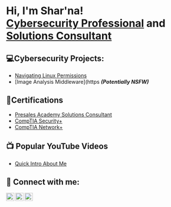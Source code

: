 <h1>Hi, I'm Shar'na! <br/><a href="https://github.com/sclem34">Cybersecurity Professional</a> and <a href="https://www.linkedin.com/in/shar-na-cl/">Solutions Consultant</a></h1>

<h2>💻Cybersecurity Projects:</h2>

- [Navigating Linux Permissions](https://github.com/sclem34/linproj/blob/main/README.md)
- [Image Analysis Middleware](https <b><i>(Potentially NSFW)</b></i>

<h2>📂Certifications</h2>

- [Presales Academy Solutions Consultant](https://cf-us1.mindtickle.com/1412872914049937324/public-content/1728066344738appoutputcertificate6m2JKOUiCt.pngyfAd.png)
- [CompTIA Security+](https://drive.google.com/file/d/16rFXCpeIWOh_HI3Zoq1LAjn-XLIZO8nh/view?usp=drive_link)
- [CompTIA Network+](https://drive.google.com/file/d/1JyEHsUiuRiKX6NQWuiSccFyFkd9djYnx/view?usp=sharing) 

<h2>📺 Popular YouTube Videos</h2>

- [Quick Intro About Me](https://www.youtube.com/watch?v=EyqjbuL_o4Y&ab_channel=LifeofSerendipity)


<h2> 🤳 Connect with me:</h2>

[<img align="left" alt="SharClement | YouTube" width="22px" src="https://cdn.jsdelivr.net/npm/simple-icons@v3/icons/youtube.svg" />][youtube]
[<img align="left" alt="SharClement | LinkedIn" width="22px" src="https://cdn.jsdelivr.net/npm/simple-icons@v3/icons/linkedin.svg" />][linkedin]
[<img align="left" alt="SharClement | Instagram" width="22px" src="https://cdn.jsdelivr.net/npm/simple-icons@v3/icons/instagram.svg" />][instagram]


[youtube]: https://www.youtube.com/c/joshmadakor
[instagram]: https://www.instagram.com/joshmadakor/
[linkedin]: https://linkedin.com/in/shar-na-cl

<!--

Here are some ideas to get you started:

- 🔭 I’m currently working on ...
- 🌱 I’m currently learning ...
- 👯 I’m looking to collaborate on ...
- 🤔 I’m looking for help with ...
- 💬 Ask me about ...
- 📫 How to reach me: ...
- 😄 Pronouns: ...
- ⚡ Fun fact: ...
-->

